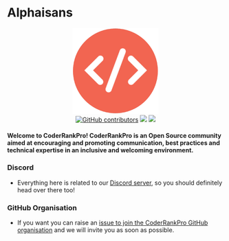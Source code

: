 # Alphaisans

<p align="center">
  <img src="https://github.com/CoderRankPro/.github/blob/main/assets/CoderRankPro.png" height="200" width="200">
  <br>
  
  <a href="https://github.com/alphasians" alt="CoderRankPro contributors">
    <img alt="GitHub contributors" src="https://img.shields.io/github/contributors-anon/alphasians/aina-reglia"></a>

  <a href="https://discord.gg/bTUVVq83BB" alt="Discord">
    <img src="https://img.shields.io/badge/Discord-@layer5.svg?logo=Discord" /></a>
  
  <a href="https://twitter.com/alphasians" alt="Follow alphasians on Twitter">
    <img src="https://img.shields.io/twitter/follow/alphasians?label=alphasians&style=social" /></a>

</p>
<h4>
  Welcome to CoderRankPro!
  CoderRankPro is an Open Source community aimed at encouraging and promoting communication, best practices and technical expertise in an inclusive and welcoming environment.
</h4>

### Discord 
- Everything here is related to our [Discord server](https://discord.gg/bTUVVq83BB), so you should definitely head over there too!

### GitHub Organisation

- If you want you can raise an [issue to join the CoderRankPro GitHub organisation](https://github.com/CoderRankPro/Support/issues/new?assignees=&labels=invite+me+to+the+organisation&template=invitation.yml&title=Please+invite+me+to+the+GitHub+Community+Organization) and we will invite you as soon as possible.


<!-- readme: contributors -start -->

<!-- readme: contributors -end -->
